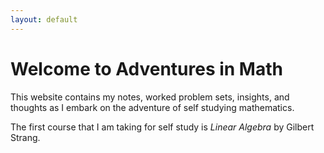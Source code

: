 ```yaml
---
layout: default
---
```


# Welcome to Adventures in Math

This website contains my notes, worked problem sets, insights, and thoughts as I
embark on the adventure of self studying mathematics.

The first course that I am taking for self study is *Linear Algebra* by Gilbert
Strang.

